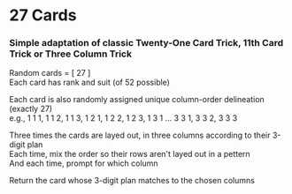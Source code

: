 # 27 Cards
### Simple adaptation of classic Twenty-One Card Trick, 11th Card Trick or Three Column Trick

Random cards = [ 27 ]  
Each card has rank and suit (of 52 possible)

Each card is also randomly assigned unique column-order delineation (exactly 27)  
e.g., 1 1 1, 1 1 2, 1 1 3, 1 2 1, 1 2 2, 1 2 3, 1 3 1 ... 3 3 1, 3 3 2, 3 3 3

Three times the cards are layed out, in three columns according to their 3-digit plan  
Each time, mix the order so their rows aren't layed out in a pettern  
And each time, prompt for which column

Return the card whose 3-digit plan matches to the chosen columns
